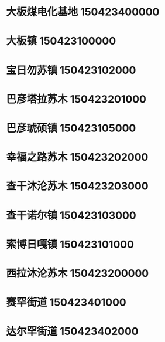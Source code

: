 # 大板煤电化基地 150423400000
# 大板镇 150423100000
# 宝日勿苏镇 150423102000
# 巴彦塔拉苏木 150423201000
# 巴彦琥硕镇 150423105000
# 幸福之路苏木 150423202000
# 查干沐沦苏木 150423203000
# 查干诺尔镇 150423103000
# 索博日嘎镇 150423101000
# 西拉沐沦苏木 150423200000
# 赛罕街道 150423401000
# 达尔罕街道 150423402000
